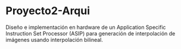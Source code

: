 # Proyecto2-Arqui
Diseño e implementación en hardware de un Application Specific Instruction Set Processor (ASIP) para generación de interpolación de imágenes usando interpolación bilineal.
